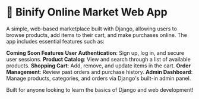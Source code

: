# 🛒 Binify Online Market Web App

A simple, web-based marketplace built with Django, allowing users to browse products, add items to their cart, and make purchases online. The app includes essential features such as:

**Coming Soon Features**
**User Authentication**: Sign up, log in, and secure user sessions.
**Product Catalog**: View and search through a list of available products.
**Shopping Cart**: Add, remove, and update items in the cart.
**Order Management**: Review past orders and purchase history.
**Admin Dashboard**: Manage products, categories, and orders via Django's built-in admin panel.

Built for anyone looking to learn the basics of Django and web development!
